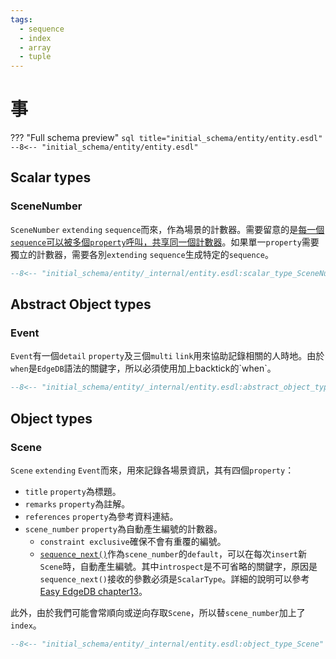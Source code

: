 ```yaml
---
tags:
  - sequence
  - index
  - array
  - tuple
---
```


# 事

??? "Full schema preview"
    ``` sql title="initial_schema/entity/entity.esdl"
    --8<-- "initial_schema/entity/entity.esdl"
    ```

## Scalar types
### SceneNumber
`SceneNumber` `extending` `sequence`而來，作為場景的計數器。需要留意的是[每一個`sequence`可以被多個`property`呼叫，共享同一個計數器](https://www.edgedb.com/docs/stdlib/sequence#type::std::sequence)。如果單一`property`需要獨立的計數器，需要各別`extending` `sequence`生成特定的`sequence`。


``` sql
--8<-- "initial_schema/entity/_internal/entity.esdl:scalar_type_SceneNumber"
```
## Abstract Object types
### Event
`Event`有一個`detail` `property`及三個`multi` `link`用來協助記錄相關的人時地。由於`when`是`EdgeDB`語法的關鍵字，所以必須使用加上backtick的\`when\`。

``` sql
--8<-- "initial_schema/entity/_internal/entity.esdl:abstract_object_type_Event"
```

## Object types
### Scene
`Scene` `extending` `Event`而來，用來記錄各場景資訊，其有四個`property`：

* `title` `property`為標題。
* `remarks` `property`為註解。
* `references` `property`為參考資料連結。
* `scene_number` `property`為自動產生編號的計數器。
    * `constraint exclusive`確保不會有重覆的編號。
    * [`sequence_next()`](https://www.edgedb.com/docs/stdlib/sequence#function::std::sequence_next)作為`scene_number`的`default`，可以在每次`insert`新`Scene`時，自動產生編號。其中`introspect`是不可省略的關鍵字，原因是`sequence_next()`接收的參數必須是`ScalarType`。詳細的說明可以參考[Easy EdgeDB chapter13](https://www.edgedb.com/easy-edgedb/chapter13#the-sequence-type)。

此外，由於我們可能會常順向或逆向存取`Scene`，所以替`scene_number`加上了`index`。

``` sql
--8<-- "initial_schema/entity/_internal/entity.esdl:object_type_Scene"
```